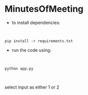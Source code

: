 # MinutesOfMeeting

* to install dependencies: 
<br>

``` pip install -r requirements.txt ```
* run the code using:
<br>

``` python app.py ```

<br>

select input as either 1 or 2
